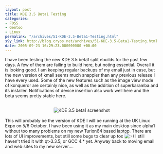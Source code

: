 ```yaml
---
layout: post
title: KDE 3.5 Beta1 Testing
categories:
- FOSS
- Gentoo
- Linux
permalink: "/archives/51-KDE-3.5-Beta1-Testing.html"
s9y_link: http://blog.cryos.net/archives/51-KDE-3.5-Beta1-Testing.html
date: 2005-09-23 16:29:23.000000000 +00:00
---
```

I have been testing the new KDE 3.5 beta1 split ebuilds for the past few days. A few of them are failing to build here, but noting essential. Overall it is looking good. I am keeping regular backups of my email just in case, but the new version of kmail seems much snappier than any previous release I have every used. Some of the new features such as the image view mode of konqueror are certainly nice, as well as the addition of superkaramba and its installer. Notifications of device insertion also work well here and the beta seems pretty stable here.<br />
<br />
<center><img src="http://blog.cryos.net/uploads/kde-3.5_beta1.png" alt="KDE 3.5 beta1 screenshot" /></center><br />
This will probably be the version of KDE I will be running at the UK Linux Expo on 5/6 October. I have been using it as my main desktop since alpha1 without too many problems on my new Turion64 based laptop. There are lots of UI improvements, but still some bugs to clear up too <img src="http://blog.cryos.net/templates/default/img/emoticons/smile.png" alt=":-)" style="display: inline; vertical-align: bottom;" class="emoticon" /> I still haven't tried it with qt-3.3.5, or GCC 4.* yet. Anyway back to moving email and web sites to my new server....

